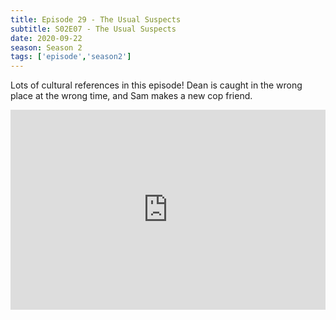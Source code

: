 ```yaml
---
title: Episode 29 - The Usual Suspects
subtitle: S02E07 - The Usual Suspects
date: 2020-09-22
season: Season 2
tags: ['episode','season2']
---
```


Lots of cultural references in this episode! Dean is caught in the wrong place at the wrong time, and Sam makes a new cop friend.

<iframe src="https://cast.rocks/player/27557/Supernatural-29-The-Usual-Suspects.mp3?episodeTitle=Episode%2029%20-%20The%20Usual%20Suspects&podcastTitle=Couple%20of%20Idjits&episodeDate=September%2023rd%2C%202020&imageURL=https%3A%2F%2Fcast.rocks%2Fhosting%2F27557%2Ffeeds%2FCAURZ.jpg" style="border: none; min-height: 265px; max-height: 320px; max-width: 558px; min-width: 270px; width: 100%; height: 100%;" scrollbars="no"></iframe>
